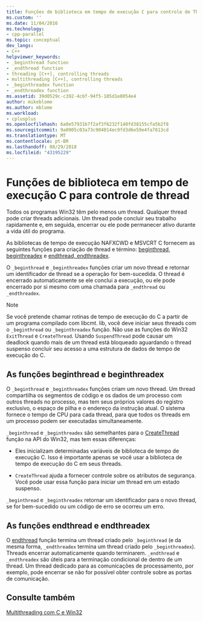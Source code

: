```yaml
---
title: Funções de biblioteca em tempo de execução C para controle de Thread | Microsoft Docs
ms.custom: ''
ms.date: 11/04/2016
ms.technology:
- cpp-parallel
ms.topic: conceptual
dev_langs:
- C++
helpviewer_keywords:
- _beginthread function
- _endthread function
- threading [C++], controlling threads
- multithreading [C++], controlling threads
- _beginthreadex function
- _endthreadex function
ms.assetid: 39d0529c-c392-4c6f-94f5-105d1e8054e4
author: mikeblome
ms.author: mblome
ms.workload:
- cplusplus
ms.openlocfilehash: 6a0e57931b7f2af3f6232f140fd38155cfa5b2f8
ms.sourcegitcommit: 9a0905c03a73c904014ec9fd3d6e59e4fa7813cd
ms.translationtype: MT
ms.contentlocale: pt-BR
ms.lasthandoff: 08/29/2018
ms.locfileid: "43195229"
---
```

# <a name="c-run-time-library-functions-for-thread-control"></a>Funções de biblioteca em tempo de execução C para controle de thread
Todos os programas Win32 têm pelo menos um thread. Qualquer thread pode criar threads adicionais. Um thread pode concluir seu trabalho rapidamente e, em seguida, encerrar ou ele pode permanecer ativo durante a vida útil do programa.  
  
As bibliotecas de tempo de execução NAFXCWD e MSVCRT C fornecem as seguintes funções para criação de thread e término: [beginthread, beginthreadex](../c-runtime-library/reference/beginthread-beginthreadex.md) e [endthread, endthreadex](../c-runtime-library/reference/endthread-endthreadex.md).  
  
O `_beginthread` e `_beginthreadex` funções criar um novo thread e retornar um identificador de thread se a operação for bem-sucedida. O thread é encerrado automaticamente se ele conclui a execução, ou ele pode encerrado por si mesmo com uma chamada para `_endthread` ou `_endthreadex`.  
  
> [!NOTE]
> Se você pretende chamar rotinas de tempo de execução do C a partir de um programa compilado com libcmt. lib, você deve iniciar seus threads com o `_beginthread` ou `_beginthreadex` função. Não use as funções do Win32 `ExitThread` e `CreateThread`. Usando `SuspendThread` pode causar um deadlock quando mais de um thread está bloqueado aguardando o thread suspenso concluir seu acesso a uma estrutura de dados de tempo de execução do C.  
  
##  <a name="_core_the__beginthread_function"></a> As funções beginthread e beginthreadex  
 
O `_beginthread` e `_beginthreadex` funções criam um novo thread. Um thread compartilha os segmentos de código e os dados de um processo com outros threads no processo, mas tem seus próprios valores do registro exclusivo, o espaço de pilha e o endereço da instrução atual. O sistema fornece o tempo de CPU para cada thread, para que todos os threads em um processo podem ser executadas simultaneamente.  
  
`_beginthread` e `_beginthreadex` são semelhantes para o [CreateThread](/windows/desktop/api/processthreadsapi/nf-processthreadsapi-createthread) função na API do Win32, mas tem essas diferenças:  
  
- Eles inicializam determinadas variáveis de biblioteca de tempo de execução C. Isso é importante apenas se você usar a biblioteca de tempo de execução do C em seus threads.  
  
- `CreateThread` ajuda a fornecer controle sobre os atributos de segurança. Você pode usar essa função para iniciar um thread em um estado suspenso.  
  
 `_beginthread` e `_beginthreadex` retornar um identificador para o novo thread, se for bem-sucedido ou um código de erro se ocorreu um erro.  
  
##  <a name="_core_the__endthread_function"></a> As funções endthread e endthreadex  
 
O [endthread](../c-runtime-library/reference/endthread-endthreadex.md) função termina um thread criado pelo `_beginthread` (e da mesma forma, `_endthreadex` termina um thread criado pelo `_beginthreadex`). Threads encerrar automaticamente quando terminarem. `_endthread` e `_endthreadex` são úteis para a terminação condicional de dentro de um thread. Um thread dedicado para as comunicações de processamento, por exemplo, pode encerrar se não for possível obter controle sobre as portas de comunicação.  
  
## <a name="see-also"></a>Consulte também  
 
[Multithreading com C e Win32](multithreading-with-c-and-win32.md)